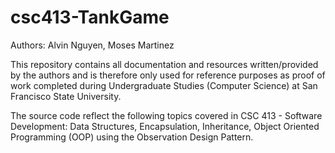 # csc413-TankGame

Authors: Alvin Nguyen, Moses Martinez

This repository contains all documentation and resources written/provided by the authors and is therefore only used for reference purposes as proof of work completed during Undergraduate Studies (Computer Science) at San Francisco State University.

The source code reflect the following topics covered in CSC 413 - Software Development: Data Structures, Encapsulation, Inheritance, Object Oriented Programming (OOP) using the Observation Design Pattern.
